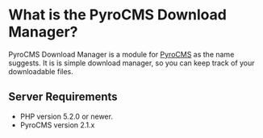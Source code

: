 # What is the PyroCMS Download Manager?

PyroCMS Download Manager is a module for [PyroCMS](http://www.pyrocms.com) as the name suggests.
It is is simple download manager, so you can keep track of your downloadable files.


## Server Requirements

- PHP version 5.2.0 or newer.
- PyroCMS version 2.1.x
